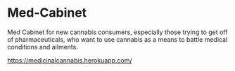 # Med-Cabinet
Med Cabinet for new cannabis consumers, especially those trying to get off of pharmaceuticals, who want to use cannabis as a means to battle medical conditions and ailments.

https://medicinalcannabis.herokuapp.com/
